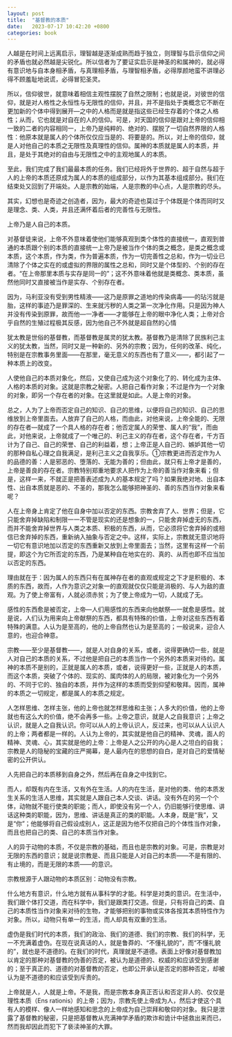 ```yaml
---
layout: post
title:  "基督教的本质"
date:   2023-07-17 10:42:20 +0800
categories: book
---
```

人越是在时间上远离启示，理智越是逐渐成熟而趋于独立，则理智与启示信仰之间的矛盾也就必然越是尖锐化。所以信者为了要证实启示是神圣的和属神的，就必得有意识地与自本身相矛盾，与真理相矛盾，与理智相矛盾，必得厚颜地蛮不讲理必得不顾羞耻地说谎，必得冒犯圣灵。  
  
所以，信仰彼世，就意味着相信主观性摆脱了自然之限制；也就是说，对彼世的信仰，就是对人格性之永恒性与无限性的信仰，并且，并不是指处于类概念它不断在更加新的个体中得到展开—之中的人格而是就是指这些已经生存着的个体之人格性；从而，它也就是对自在的人的信仰。可是，对天国的信仰是跟对上帝的信仰相一致的二者的内容相同一，上帝乃是纯粹的、绝对的、摆脱了一切自然界限的人格性：他原本就是属人的个体所仅仅应当是的、将要是的。所以，对上帝的信仰，就是人对他自己的本质之无限性及真理性的信仰。属神的本质就是属人的本质，并且，是处于其绝对的自由与无限性之中的主观地属人的本质。  
  
至此，我们完成了我们最最本质的任务。我们已经将外于世界的、超于自然与超于人的上帝的本质还原成为属人的本质的组成部分，以作为其基本组成部分。我们在结束处又回到了开端处。人是宗教的始端，人是宗教的中心点，人是宗教的尽头。  
    
其实，幻想也是奇迹之创造者，因为，最大的奇迹也莫过于个体既是个体而同时又是理念、类、人类，并且还满怀着后者的完善性与无限性。  
  
上帝乃是人自己的本质。  
    
对基督徒来说，上帝不外意味着使他们能够真观到类个体性的直接统一，直观到普通的本质跟个别的本质的直接统一上帝乃是被当作个体的类之概念，是类之概念或本质，这个本质，作为类，作为普遍本质，作为一切完善性之总和，作为一切业已清除了个体之实在的或虚拟的界限的属性之总和，同时又是个体型的、个别的存在者。“在上帝那里本质与实存是同一的”；这不外意味着他就是类概念、类本质，虽然他同时又直接被当作是实存、个别存在者。  
      
因为，马利亚没有受到男性精液——这乃是原罪之道地的传染病毒——的玷污就是胎，这样的事迹乃是罪深的、生来就污秽的人类之第一次净化作用。只是因为神人并没有传染到原罪，故而他—一净者——才能够在上帝的眼中净化人类；上帝对合乎自然的生殖过程极其反感，因为他自己不外就是超自然的心情  
        
犹太教是世俗的基督教，而基督教是属灵的犹太教。基督教乃是清除了民族利己主义的犹太教，当然，同时又是一种新的、另外的宗教；因为，任何的改革、纯化，特别是在宗教事务里面——在那里，毫无意义的东西也有了意义——，都引起了一种本质上的改变。 
  
人使他自己的本质对象化，然后，又使自己成为这个对象化了的、转化成为主体、人格的本质的对象。这就是宗教之秘密。人把自己看作对象；不过是作为一个对象的对象，即另一个存在者的对象。在这里就是如此。人是上帝的对象。  
  
总之，人为了上帝而否定自己的知识、自己的思维，以便将自己的知识、自己的思维放到上帝里面去。人放弃了自己的人格，而由此，对他来说，上帝全能的、无限的存在者—就成了一个具人格的存在者；他否定属人的荣誉、属人的“我”，而由此，对他来说，上帝就成了一个唯己的、利己主义的存在者，这个存在者，千方百计为了自己、自己的荣誉、自己的利益着，想；上帝正是人自己的、嫉妒其他一切的那种自私心理之自我满足，是利己主义之自我享乐。①宗教更进而否定作为人的品德的善：人是邪恶的、堕落的、无能为善的；但由此，就只有上帝才是善的，上帝是善良的存在者。宗教特别郑重地要求人把作为上帝的善当作对象来看；但是，这样一来，不就正是把善表述成为人的基本规定了吗？如果我绝对地、出自本性、出自本质就是恶的、不圣的，那我怎么能够把神圣的、善的东西当作对象来看呢？  
  
人在上帝身上肯定了他在自身中加以否定的东西。宗教舍弃了人、世界；但是，它只能舍弃掉缺陷和制限一一不管是现实的还是想象的一，只能舍弃掉虚无的东西，而并不能舍弃掉世界与人类之本质、积极的东西，从而，它必须将它舍弃掉的或相信已舍弃掉的东西，重新纳入抽象与否定之中。这样，实际上，宗教就无意识地将一切它有意识地加以否定的东西重新又放到上帝里面去；当然，这里有这样一个前提，即这个为它所否定的东西，乃是某种自在地实在的、真的、从而也即不应当加以否定的东西。  
  
理由就在于：因为属人的东西只有在属神存在者的直观或规定之下才是积极的、本质的东西，故而，人作为意识之对象一的直观就仅仅只能是消极的、与人为敌的直观。为了使上帝富有，人就必须赤贫；为了使上帝成为一切，人就成了无。  
  
感性的东西愈是被否定，上帝—人们用感性的东西来向他献祭—一就愈是感性。就是说，人们认为用来向上帝献祭的东西，都具有特殊的价值，上帝对这些东西有着特殊的满意。人认为是至高的，他的上帝自然也认为是至高的；一般说来，迎合人意的，也迎合神意。  
  
宗教——至少是基督教——，就是人对自身的关系，或者，说得更确切一些，就是人对自己的本质的关系，不过他是把自己的本质当作一个另外的本质来对待的。属神的本质不是别的，正就是属人的本质，或者，说得更好一些，正就是人的本质，而这个本质，突破了个体的、现实的、属肉体的人的局限，被对象化为一个另外的、不同于它的、独自的本质，并作为这样的本质而受到仰望和敬拜。因而，属神的本质之一切规定，都是属人的本质之规定。  
  
人怎样思维、怎样主张，他的上帝也就怎样思维和主张；人多大的价值，他的上帝就也有这么大的价值，绝不会再多一些。上帝之意识，就是人之自我意识；上帝之认识，就是人之自我认识。你可以从人的上帝认识人，反过来，也可以从人认识人的上帝；两者都是一样的。人认为上帝的，其实就是他自己的精神、灵魂，面人的精神、灵魂、心，其实就是他的上帝：上帝是人之公开的内心是人之坦白的自我；宗教是人的隐秘的宝藏的庄严揭幕，是人最内在的思想的自白，是对自己的爱情秘密的公开供认。  
  
人先把自己的本质移到自身之外，然后再在自身之中找到它。  
  
而人，却既有内在生活，又有外在生活。人的内在生活，是对他的类、他的本质发生关系的生活人思维，其实就是人跟自己本人交谈、讲话。没有外在的另一个个体，动物就不能行使类的职能；而人，即使没有另一个人，仍旧能够行使思维、讲话这种类的职能，因为，思维、讲话是真正的类的职能。人本身，既是“我”，又是“你”；他能够将自己假设成别人，这正是因为他不仅把自己的个体性当作对象，而且也把自己的类、自己的本质当作对象。  
  
人的异于动物的本质，不仅是宗教的基础，而且也是宗教的对象。可是，宗教是对无限的东西的意识；就是说宗教是、而且只能是人对自己的本质——不是有限的、有止境的，而是无限的本质——的意识。  
  
宗教根源于人跟动物的本质区别：动物没有宗教。  
  
什么地方有意识，什么地方就有从事科学的才能。科学是对类的意识。在生活中，我们跟个体打交道，而在科学中，我们是跟类打交道。但是，只有将自己的类、自己的本质性当作对象来对待的生物，才能够把别的事物或实体各按其本质特性作为对象。所以，动物只有单一的生活，而人却具有双重的生活。  
  
虚伪是我们时代的本质，我们的政治、我们的道德、我们的宗教、我们的科学，无一不充满着虚伪。在现在说真话的人，就是鲁莽的、“不懂礼貌的”，而“不懂礼貌的”，就也是不道德的。在我们的时代，真理就是不道德。表面上好像对基督教加以肯定的那种对基督教的伪善的否定，被认为是道德的、权威的和应该受到感谢的；至于真正的、道德的对基督教的否定，也即公开承认是否定的那种否定，却被认为是不道德的和应该受到斥责的。  
  
上帝就是人，人就是上帝。不是我，而是宗教本身真正否认和否定非人的、仅仅是理性本质（Ens rationis）的上帝；因为，宗教先使上帝成为人，然后才使这个具有人的模样、像人一样地感知和思念的上帝成为自己崇拜和敬仰的对象。我只是泄露了基督教的秘密，只是把基督教从充满神学矛盾的欺诈和诡计中拯救出来而已，然而我却因此而犯下了亵渎神圣的大罪。
          
        
  


